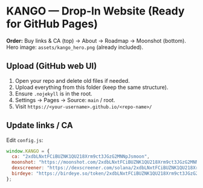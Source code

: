 
# KANGO — Drop‑In Website (Ready for GitHub Pages)

**Order:** Buy links & CA (top) → About → Roadmap → Moonshot (bottom).  
Hero image: `assets/kango_hero.png` (already included).

## Upload (GitHub web UI)
1. Open your repo and delete old files if needed.
2. Upload everything from this folder (keep the same structure).
3. Ensure `.nojekyll` is in the root.
4. Settings → Pages → Source: `main` / root.
5. Visit `https://<your-username>.github.io/<repo-name>/`

## Update links / CA
Edit `config.js`:
```js
window.KANGO = {
  ca: "2xdbLNxtFCiBUZNK1QU218Xrm9ct3JGzG2MNNpJsmoon",
  moonshot: "https://moonshot.com/2xdbLNxtFCiBUZNK1QU218Xrm9ct3JGzG2MNNpJsmoon",
  dexscreener: "https://dexscreener.com/solana/2xdbLNxtFCiBUZNK1QU218Xrm9ct3JGzG2MNNpJsmoon",
  birdeye: "https://birdeye.so/token/2xdbLNxtFCiBUZNK1QU218Xrm9ct3JGzG2MNNpJsmoon?chain=solana"
};
```
